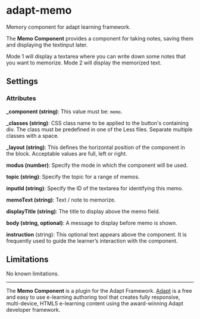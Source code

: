 # adapt-memo

Memory component for adapt learning framework.

The **Memo Component** provides a component for taking notes, saving them and displaying the textinput later.

Mode 1 will display a textarea where you can write down some notes that you want to memorize. 
Mode 2 will display the memorized text.

Settings
--------
### Attributes
**_component (string)**: This value must be: `memo`.

**_classes (string)**: CSS class name to be applied to the button's containing div. The class must be predefined in one of the Less files. Separate multiple classes with a space.

**_layout (string)**: This defines the horizontal position of the component in the block. Acceptable values are full, left or right.

**modus (number)**: Specify the mode in which the component will be used.

**topic (string)**: Specify the topic for a range of memos.

**inputId (string)**: Specify the ID of the textarea for identifying this memo.

**memoText (string)**: Text / note to memorize.

**displayTitle (string)**: The title to display above the memo field.

**body (string, optional)**: A message to display before memo is shown.

**instruction** (string): This optional text appears above the component. It is frequently used to
guide the learner’s interaction with the component.




Limitations
-----------
No known limitations.

-----------
The **Memo Component** is a plugin for the Adapt Framework. [Adapt](https://www.adaptlearning.org) is a free and easy to use e-learning authoring tool that creates fully responsive, multi-device, HTML5 e-learning content using the award-winning Adapt developer framework.
